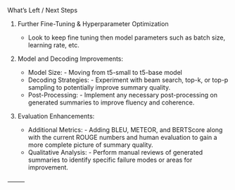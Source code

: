 What’s Left / Next Steps

1. Further Fine-Tuning & Hyperparameter Optimization
    -   Look to keep fine tuning then model parameters such as batch size, learning rate, etc.

2. Model and Decoding Improvements:
	-	Model Size:
	        -	Moving from t5-small to t5-base model
	-	Decoding Strategies:
	        -	Experiment with beam search, top-k, or top-p sampling to potentially improve summary quality.
	-	Post-Processing:
	        -	Implement any necessary post-processing on generated summaries to improve fluency and coherence.

3. Evaluation Enhancements:
	-	Additional Metrics:
	        -	Adding BLEU, METEOR, and BERTScore along with the current ROUGE numbers and human evaluation to gain a more complete picture of summary quality.
	-	Qualitative Analysis:
	        -	Perform manual reviews of generated summaries to identify specific failure modes or areas for improvement.

⸻
